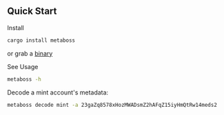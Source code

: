 ## Quick Start

Install

```bash
cargo install metaboss
```

or grab a [binary](https://github.com/samuelvanderwaal/metaboss/releases)

See Usage

```bash
metaboss -h
```
Decode a mint account's metadata:

```bash
metaboss decode mint -a 23gaZq8578xHozMWADsmZ2hAFqZ15iyHmQtRw14meds2
```